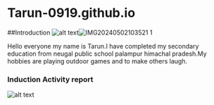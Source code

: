 # Tarun-0919.github.io
##Introduction
![alt text](image.jpg)![IMG20240502103521 1](https://github.com/user-attachments/assets/690b47ef-c67c-485f-b786-8d41365c2538)



Hello everyone my name is Tarun.I have completed my secondary education from neugal public school palampur himachal pradesh.My hobbies are playing outdoor games and to make others laugh.
### Induction Activity report
![alt text](image.jpg)
